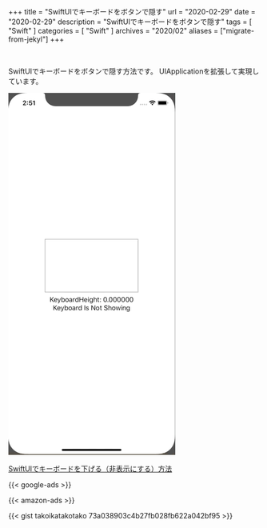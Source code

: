 +++
title =  "SwiftUIでキーボードをボタンで隠す"
url = "2020-02-29"
date = "2020-02-29"
description = "SwiftUIでキーボードをボタンで隠す"
tags = [
    "Swift"
]
categories = [
    "Swift"
]
archives = "2020/02"
aliases = ["migrate-from-jekyl"]
+++

<br>

SwiftUIでキーボードをボタンで隠す方法です。
UIApplicationを拡張して実現しています。

![HideKeyboard](1.gif)

[SwiftUIでキーボードを下げる（非表示にする）方法](https://qiita.com/Riscait/items/8e76182d8b4c2def0953)

<!-- Google Ads -->
{{< google-ads >}}

<!-- Amazon Ads -->
{{< amazon-ads >}}

{{< gist takoikatakotako 73a038903c4b27fb028fb622a042bf95 >}}
